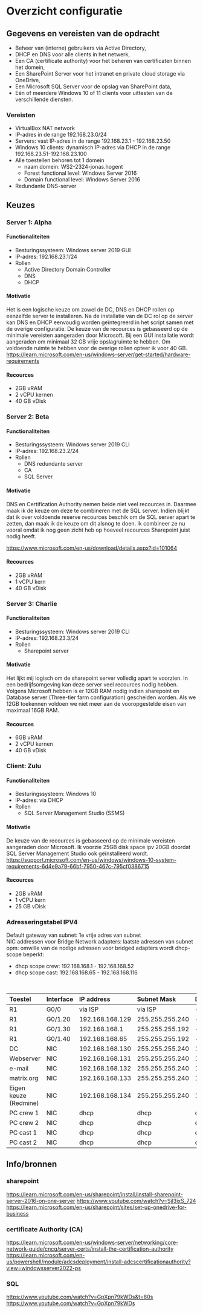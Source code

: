 # Overzicht configuratie

## Gegevens en vereisten van de opdracht

- Beheer van (interne) gebruikers via Active Directory,
- DHCP en DNS voor alle clients in het netwerk,
- Een CA (certificate authority) voor het beheren van certificaten binnen het domein,
- Een SharePoint Server voor het intranet en private cloud storage via OneDrive,
- Een Microsoft SQL Server voor de opslag van SharePoint data,
- Eén of meerdere Windows 10 of 11 clients voor uittesten van de verschillende diensten.

### Vereisten

- VirtualBox NAT network
- IP-adres in de range 192.168.23.0/24
- Servers: vast IP-adres in de range 192.168.23.1 - 192.168.23.50
- Windows 10 clients: dynamisch IP-adres via DHCP in de range 192.168.23.51-192.168.23.100
- Alle toestellen behoren tot 1 domein
  - naam domein: WS2-2324-jonas.hogent
  - Forest functional level: Windows Server 2016
  - Domain functional level: Windows Server 2016
- Redundante DNS-server

## Keuzes

### Server 1: Alpha

#### Functionaliteiten

- Besturingssysteem: Windows server 2019 GUI
- IP-adres: 192.168.23.1/24
- Rollen
  - Active Directory Domain Controller
  - DNS
  - DHCP

#### Motivatie

Het is een logische keuze om zowel de DC, DNS en DHCP rollen op eenzelfde server te installeren.
Na de installatie van de DC rol op de server kan DNS en DHCP eenvoudig worden geïntegreerd in het script samen met de overige configuratie.
De keuze van de recources is gebasseerd op de minimale vereisten aangeraden door Microsoft.
Bij een GUI installatie wordt aangeraden om minimaal 32 GB vrije opslagruimte te hebben.
Om voldoende ruimte te hebben voor de overige rollen opteer ik voor 40 GB.
<https://learn.microsoft.com/en-us/windows-server/get-started/hardware-requirements>

#### Recources

- 2GB vRAM
- 2 vCPU kernen
- 40 GB vDisk

### Server 2: Beta

#### Functionaliteiten

- Besturingssysteem: Windows server 2019 CLI
- IP-adres: 192.168.23.2/24
- Rollen
  - DNS redundante server
  - CA
  - SQL Server

#### Motivatie

DNS en Certification Authority nemen beide niet veel recources in.
Daarmee maak ik de keuze om deze te combineren met de SQL server.
Indien blijkt dat ik over voldoende reserve recources beschik om de SQL server apart te zetten, dan maak ik de keuze om dit alsnog te doen.
Ik combineer ze nu vooral omdat ik nog geen zicht heb op hoeveel recources Sharepoint juist nodig heeft.

https://www.microsoft.com/en-us/download/details.aspx?id=101064

#### Recources

- 2GB vRAM
- 1 vCPU kern
- 40 GB vDisk

### Server 3: Charlie

#### Functionaliteiten

- Besturingssysteem: Windows server 2019 CLI
- IP-adres: 192.168.23.3/24
- Rollen
  - Sharepoint server

#### Motivatie

Het lijkt mij logisch om de sharepoint server volledig apart te voorzien.
In een bedrijfsomgeving kan deze server veel recources nodig hebben.
Volgens Microsoft hebben is er 12GB RAM nodig indien sharepoint en Database server (Three-tier farm configuration) gescheiden worden.
Als we 12GB toekennen voldoen we niet meer aan de vooropgestelde eisen van maximaal 16GB RAM.


#### Recources

- 6GB vRAM
- 2 vCPU kernen
- 40 GB vDisk


### Client: Zulu

#### Functionaliteiten

- Besturingssysteem: Windows 10
- IP-adres: via DHCP
- Rollen
  - SQL Server Management Studio (SSMS)

#### Motivatie

De keuze van de recources is gebasseerd op de minimale vereisten aangeraden door Microsoft.
Ik voorzie 25GB disk space ipv 20GB doordat SQL Server Management Studio ook geïnstalleerd wordt.
<https://support.microsoft.com/en-us/windows/windows-10-system-requirements-6d4e9a79-66bf-7950-467c-795cf0386715>

#### Recources

- 2GB vRAM
- 1 vCPU kern
- 25 GB vDisk

### Adresseringstabel IPV4

Default gateway van subnet: 1e vrije adres van subnet <br/>
NIC addressen voor Bridge Network adapters: laatste adressen van subnet <br/>
opm: omwille van de nodige adressen voor bridged adapters wordt dhcp-scope beperkt:
* dhcp scope crew:      192.168.168.1 - 192.168.168.52
* dhcp scope cast:      192.168.168.65 - 192.168.168.116
<br/>

| Toestel   | Interface| IP address      |Subnet Mask    |Default Gateway |DNS server     |
| :---      | :---     | :---            | :---          |:---            | :---          |
|R1         | G0/0     | via ISP         | via ISP       |-----           |------         |
|R1         | G0/1.20  | 192.168.168.129 |255.255.255.240|-----           |------         |
|R1         | G0/1.30  | 192.168.168.1   |255.255.255.192|-----           |------         |
|R1         | G0/1.40  | 192.168.168.65  |255.255.255.192|-----           |------         |
|DC         | NIC      | 192.168.168.130 |255.255.255.240|192.168.168.129 |------         |
|Webserver  | NIC      | 192.168.168.131 |255.255.255.240|192.168.168.129 |------         |
|e-mail     | NIC      | 192.168.168.132 |255.255.255.240|192.168.168.129 |------         |
|matrix.org | NIC      | 192.168.168.133 |255.255.255.240|192.168.168.129 |------         |
|Eigen keuze (Redmine)| NIC      | 192.168.168.134 |255.255.255.240|192.168.168.129 |------         |
|PC crew 1  | NIC      | dhcp            |dhcp           |dhcp            |192.168.168.130|
|PC crew 2  | NIC      | dhcp            |dhcp           |dhcp            |192.168.168.130|
|PC cast 1  | NIC      | dhcp            |dhcp           |dhcp            |192.168.168.130|
|PC cast 2  | NIC      | dhcp            |dhcp           |dhcp            |192.168.168.130|

## Info/bronnen

### sharepoint

<https://learn.microsoft.com/en-us/sharepoint/install/install-sharepoint-server-2016-on-one-server>
<https://www.youtube.com/watch?v=Sjl3ixS_724>
<https://learn.microsoft.com/en-us/sharepoint/sites/set-up-onedrive-for-business>

### certificate Authority (CA)

<https://learn.microsoft.com/en-us/windows-server/networking/core-network-guide/cncg/server-certs/install-the-certification-authority>
<https://learn.microsoft.com/en-us/powershell/module/adcsdeployment/install-adcscertificationauthority?view=windowsserver2022-ps>

### SQL

<https://www.youtube.com/watch?v=GpXpn79kWDs&t=80s>
<https://www.youtube.com/watch?v=GpXpn79kWDs>
